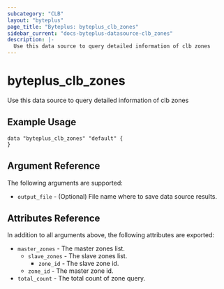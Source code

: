 ```yaml
---
subcategory: "CLB"
layout: "byteplus"
page_title: "Byteplus: byteplus_clb_zones"
sidebar_current: "docs-byteplus-datasource-clb_zones"
description: |-
  Use this data source to query detailed information of clb zones
---
```

# byteplus_clb_zones
Use this data source to query detailed information of clb zones
## Example Usage
```hcl
data "byteplus_clb_zones" "default" {
}
```
## Argument Reference
The following arguments are supported:
* `output_file` - (Optional) File name where to save data source results.

## Attributes Reference
In addition to all arguments above, the following attributes are exported:
* `master_zones` - The master zones list.
    * `slave_zones` - The slave zones list.
        * `zone_id` - The slave zone id.
    * `zone_id` - The master zone id.
* `total_count` - The total count of zone query.


